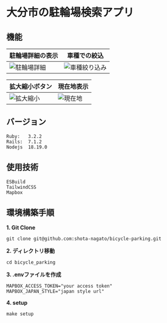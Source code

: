 # 大分市の駐輪場検索アプリ

## 機能
| 駐輪場詳細の表示 | 車種での絞込 |
| ---- | ---- |
| ![駐輪場詳細](https://github.com/shota-nagato/bicycle-parking/assets/131429438/fdf7eaa3-4078-4462-bee5-405d96776d41) | ![車種絞り込み](https://github.com/shota-nagato/bicycle-parking/assets/131429438/011ea556-bec1-4b83-a53b-d763fb3da494)|

| 拡大縮小ボタン | 現在地表示 |
| ---- | ---- |
| ![拡大縮小](https://github.com/shota-nagato/bicycle-parking/assets/131429438/c52cc179-575d-400f-873f-636dfdcf9917) | ![現在地](https://github.com/shota-nagato/bicycle-parking/assets/131429438/fe678b1a-33b5-48f0-8bae-10653296f46c) |

## バージョン
```
Ruby:   3.2.2
Rails:  7.1.2
Nodejs  18.19.0
```

## 使用技術
```
ESBuild
TailwindCSS
Mapbox
```

## 環境構築手順
**1. Git Clone**
```
git clone git@github.com:shota-nagato/bicycle-parking.git
```
**2. ディレクトリ移動**
```
cd bicycle_parking
```

**3. .envファイルを作成**
```
MAPBOX_ACCESS_TOKEN="your access token"
MAPBOX_JAPAN_STYLE="japan style url"
```

**4. setup**
```
make setup
```
